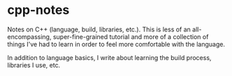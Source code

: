 # cpp-notes

Notes on C++ (language, build, libraries, etc.). This is
less of an all-encompassing, super-fine-grained tutorial
and more of a collection of things I've had to learn in
order to feel more comfortable with the language.

In addition to language basics, I write about learning the
build process, libraries I use, etc.
